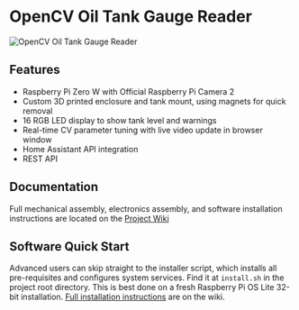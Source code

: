 # OpenCV Oil Tank Gauge Reader

![OpenCV Oil Tank Gauge Reader](https://user-images.githubusercontent.com/3910098/200051994-67c5f417-292a-4f02-be4b-0b632af075ec.png)

## Features
- Raspberry Pi Zero W with Official Raspberry Pi Camera 2
- Custom 3D printed enclosure and tank mount, using magnets for quick removal
- 16 RGB LED display to show tank level and warnings
- Real-time CV parameter tuning with live video update in browser window
- Home Assistant API integration
- REST API

## Documentation

Full mechanical assembly, electronics assembly, and software installation instructions are located on the [Project Wiki](https://github.com/tangentaudio/opencv_tank_gauge/wiki)

## Software Quick Start

Advanced users can skip straight to the installer script, which installs all pre-requisites and configures system services.  Find it at `install.sh` in the project root directory.  This is best done on a fresh Raspberry Pi OS Lite 32-bit installation. [Full installation instructions](https://github.com/tangentaudio/opencv_tank_gauge/wiki/Software-Installation) are on the wiki.

